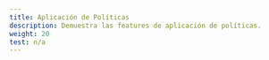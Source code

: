```yaml
---
title: Aplicación de Políticas
description: Demuestra las features de aplicación de políticas.
weight: 20
test: n/a
---
```

